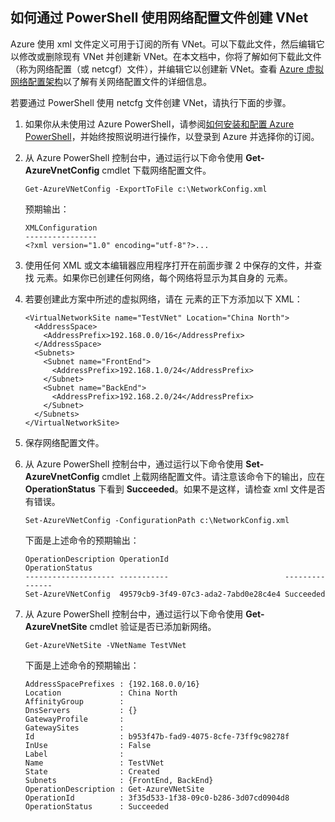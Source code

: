 ## 如何通过 PowerShell 使用网络配置文件创建 VNet

Azure 使用 xml 文件定义可用于订阅的所有 VNet。可以下载此文件，然后编辑它以修改或删除现有 VNet 并创建新 VNet。在本文档中，你将了解如何下载此文件（称为网络配置（或 netcgf）文件），并编辑它以创建新 VNet。查看 [Azure 虚拟网络配置架构](https://msdn.microsoft.com/zh-cn/library/azure/jj157100.aspx)以了解有关网络配置文件的详细信息。

若要通过 PowerShell 使用 netcfg 文件创建 VNet，请执行下面的步骤。

1. 如果你从未使用过 Azure PowerShell，请参阅[如何安装和配置 Azure PowerShell](https://docs.microsoft.com/powershell/azureps-cmdlets-docs)，并始终按照说明进行操作，以登录到 Azure 并选择你的订阅。
2. 从 Azure PowerShell 控制台中，通过运行以下命令使用 **Get-AzureVnetConfig** cmdlet 下载网络配置文件。 

    ```
    Get-AzureVNetConfig -ExportToFile c:\NetworkConfig.xml
    ```

    预期输出：

    ```
    XMLConfiguration                                                                                                     
    ----------------                                                                                                     
    <?xml version="1.0" encoding="utf-8"?>...  
    ```

3. 使用任何 XML 或文本编辑器应用程序打开在前面步骤 2 中保存的文件，并查找 **<VirtualNetworkSites>** 元素。如果你已创建任何网络，每个网络将显示为其自身的 **<VirtualNetworkSite>** 元素。
4. 若要创建此方案中所述的虚拟网络，请在 **<VirtualNetworkSites>** 元素的正下方添加以下 XML：

    ```
    <VirtualNetworkSite name="TestVNet" Location="China North">
      <AddressSpace>
        <AddressPrefix>192.168.0.0/16</AddressPrefix>
      </AddressSpace>
      <Subnets>
        <Subnet name="FrontEnd">
          <AddressPrefix>192.168.1.0/24</AddressPrefix>
        </Subnet>
        <Subnet name="BackEnd">
          <AddressPrefix>192.168.2.0/24</AddressPrefix>
        </Subnet>
      </Subnets>
    </VirtualNetworkSite>
    ```

9.  保存网络配置文件。
10. 从 Azure PowerShell 控制台中，通过运行以下命令使用 **Set-AzureVnetConfig** cmdlet 上载网络配置文件。请注意该命令下的输出，应在 **OperationStatus** 下看到 **Succeeded**。如果不是这样，请检查 xml 文件是否有错误。

    ```
    Set-AzureVNetConfig -ConfigurationPath c:\NetworkConfig.xml
    ```

    下面是上述命令的预期输出：

    ```
    OperationDescription OperationId                          OperationStatus
    -------------------- -----------                          ---------------
    Set-AzureVNetConfig  49579cb9-3f49-07c3-ada2-7abd0e28c4e4 Succeeded 
    ```

11. 从 Azure PowerShell 控制台中，通过运行以下命令使用 **Get-AzureVnetSite** cmdlet 验证是否已添加新网络。

    ```
    Get-AzureVNetSite -VNetName TestVNet
    ```

    下面是上述命令的预期输出：

    ```
    AddressSpacePrefixes : {192.168.0.0/16}
    Location             : China North
    AffinityGroup        : 
    DnsServers           : {}
    GatewayProfile       : 
    GatewaySites         : 
    Id                   : b953f47b-fad9-4075-8cfe-73ff9c98278f
    InUse                : False
    Label                : 
    Name                 : TestVNet
    State                : Created
    Subnets              : {FrontEnd, BackEnd}
    OperationDescription : Get-AzureVNetSite
    OperationId          : 3f35d533-1f38-09c0-b286-3d07cd0904d8
    OperationStatus      : Succeeded
    ```

<!---HONumber=76-->